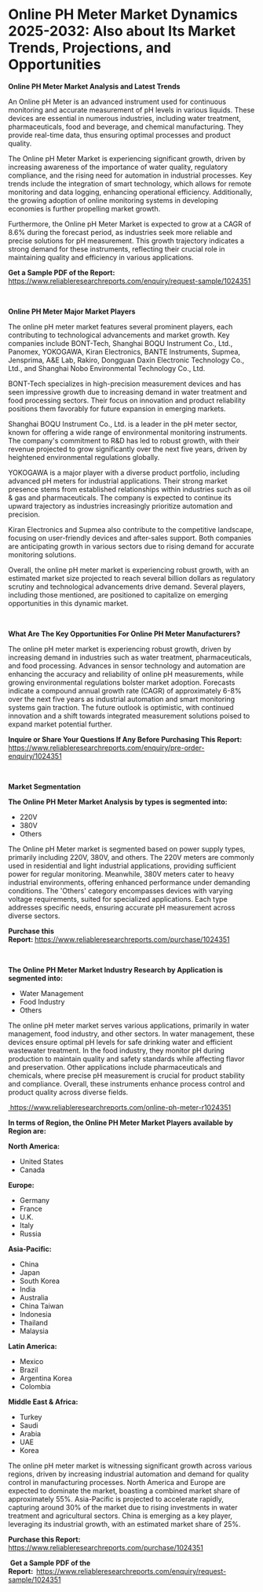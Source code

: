 <p><h1>Online PH Meter Market Dynamics 2025-2032: Also about Its Market Trends, Projections, and Opportunities</h1></p><p><strong>Online PH Meter Market Analysis and Latest Trends</strong></p>
<p><p>An Online pH Meter is an advanced instrument used for continuous monitoring and accurate measurement of pH levels in various liquids. These devices are essential in numerous industries, including water treatment, pharmaceuticals, food and beverage, and chemical manufacturing. They provide real-time data, thus ensuring optimal processes and product quality.</p><p>The Online pH Meter Market is experiencing significant growth, driven by increasing awareness of the importance of water quality, regulatory compliance, and the rising need for automation in industrial processes. Key trends include the integration of smart technology, which allows for remote monitoring and data logging, enhancing operational efficiency. Additionally, the growing adoption of online monitoring systems in developing economies is further propelling market growth. </p><p>Furthermore, the Online pH Meter Market is expected to grow at a CAGR of 8.6% during the forecast period, as industries seek more reliable and precise solutions for pH measurement. This growth trajectory indicates a strong demand for these instruments, reflecting their crucial role in maintaining quality and efficiency in various applications.</p></p>
<p><strong>Get a Sample PDF of the Report:&nbsp;</strong> <a href="https://www.reliableresearchreports.com/enquiry/request-sample/1024351?utm_campaign=31&utm_medium=2&utm_source=Github&utm_content=ia&utm_term=16042025&utm_id=online-ph-meter">https://www.reliableresearchreports.com/enquiry/request-sample/1024351</a></p>
<p>&nbsp;</p>
<p><strong>Online PH Meter Major Market Players</strong></p>
<p><p>The online pH meter market features several prominent players, each contributing to technological advancements and market growth. Key companies include BONT-Tech, Shanghai BOQU Instrument Co., Ltd., Panomex, YOKOGAWA, Kiran Electronics, BANTE Instruments, Supmea, Jensprima, A&E Lab, Rakiro, Dongguan Daxin Electronic Technology Co., Ltd., and Shanghai Nobo Environmental Technology Co., Ltd.</p><p>BONT-Tech specializes in high-precision measurement devices and has seen impressive growth due to increasing demand in water treatment and food processing sectors. Their focus on innovation and product reliability positions them favorably for future expansion in emerging markets.</p><p>Shanghai BOQU Instrument Co., Ltd. is a leader in the pH meter sector, known for offering a wide range of environmental monitoring instruments. The company's commitment to R&D has led to robust growth, with their revenue projected to grow significantly over the next five years, driven by heightened environmental regulations globally.</p><p>YOKOGAWA is a major player with a diverse product portfolio, including advanced pH meters for industrial applications. Their strong market presence stems from established relationships within industries such as oil & gas and pharmaceuticals. The company is expected to continue its upward trajectory as industries increasingly prioritize automation and precision.</p><p>Kiran Electronics and Supmea also contribute to the competitive landscape, focusing on user-friendly devices and after-sales support. Both companies are anticipating growth in various sectors due to rising demand for accurate monitoring solutions.</p><p>Overall, the online pH meter market is experiencing robust growth, with an estimated market size projected to reach several billion dollars as regulatory scrutiny and technological advancements drive demand. Several players, including those mentioned, are positioned to capitalize on emerging opportunities in this dynamic market.</p></p>
<p>&nbsp;</p>
<p><strong>What Are The Key Opportunities For Online PH Meter Manufacturers?</strong></p>
<p><p>The online pH meter market is experiencing robust growth, driven by increasing demand in industries such as water treatment, pharmaceuticals, and food processing. Advances in sensor technology and automation are enhancing the accuracy and reliability of online pH measurements, while growing environmental regulations bolster market adoption. Forecasts indicate a compound annual growth rate (CAGR) of approximately 6-8% over the next five years as industrial automation and smart monitoring systems gain traction. The future outlook is optimistic, with continued innovation and a shift towards integrated measurement solutions poised to expand market potential further.</p></p>
<p><strong>Inquire or Share Your Questions If Any Before Purchasing This Report:</strong> <a href="https://www.reliableresearchreports.com/enquiry/pre-order-enquiry/1024351?utm_campaign=31&utm_medium=2&utm_source=Github&utm_content=ia&utm_term=16042025&utm_id=online-ph-meter">https://www.reliableresearchreports.com/enquiry/pre-order-enquiry/1024351</a></p>
<p>&nbsp;</p>
<p><strong>Market Segmentation</strong></p>
<p><strong>The Online PH Meter Market Analysis by types is segmented into:</strong></p>
<p><ul><li>220V</li><li>380V</li><li>Others</li></ul></p>
<p><p>The Online pH Meter market is segmented based on power supply types, primarily including 220V, 380V, and others. The 220V meters are commonly used in residential and light industrial applications, providing sufficient power for regular monitoring. Meanwhile, 380V meters cater to heavy industrial environments, offering enhanced performance under demanding conditions. The 'Others' category encompasses devices with varying voltage requirements, suited for specialized applications. Each type addresses specific needs, ensuring accurate pH measurement across diverse sectors.</p></p>
<p><strong>Purchase this Report:&nbsp;</strong><a href="https://www.reliableresearchreports.com/purchase/1024351?utm_campaign=31&utm_medium=2&utm_source=Github&utm_content=ia&utm_term=16042025&utm_id=online-ph-meter">https://www.reliableresearchreports.com/purchase/1024351</a></p>
<p>&nbsp;</p>
<p><strong>The Online PH Meter Market Industry Research by Application is segmented into:</strong></p>
<p><ul><li>Water Management</li><li>Food Industry</li><li>Others</li></ul></p>
<p><p>The online pH meter market serves various applications, primarily in water management, food industry, and other sectors. In water management, these devices ensure optimal pH levels for safe drinking water and efficient wastewater treatment. In the food industry, they monitor pH during production to maintain quality and safety standards while affecting flavor and preservation. Other applications include pharmaceuticals and chemicals, where precise pH measurement is crucial for product stability and compliance. Overall, these instruments enhance process control and product quality across diverse fields.</p></p>
<p><a href="https://www.reliableresearchreports.com/online-ph-meter-r1024351?utm_campaign=31&utm_medium=2&utm_source=Github&utm_content=ia&utm_term=16042025&utm_id=online-ph-meter">&nbsp;https://www.reliableresearchreports.com/online-ph-meter-r1024351</a></p>
<p><strong>In terms of Region, the Online PH Meter Market Players available by Region are:</strong></p>
<p>
    <p> <strong> North America: </strong>
        <ul>
            <li>United States</li>
            <li>Canada</li>
        </ul>
        </p> 
    <p> <strong> Europe: </strong>
        <ul>
            <li>Germany</li>
            <li>France</li>
            <li>U.K.</li>
            <li>Italy</li>
            <li>Russia</li>
        </ul>
        </p> 
    <p> <strong> Asia-Pacific: </strong>
        <ul>
            <li>China</li>
            <li>Japan</li>
            <li>South Korea</li>
            <li>India</li>
            <li>Australia</li>
            <li>China Taiwan</li>
            <li>Indonesia</li>
            <li>Thailand</li>
            <li>Malaysia</li>
        </ul>
        </p> 
    <p> <strong> Latin America: </strong>
        <ul>
            <li>Mexico</li>
            <li>Brazil</li>
            <li>Argentina Korea</li>
            <li>Colombia</li>
        </ul>
        </p> 
    <p> <strong> Middle East & Africa: </strong>
        <ul>
            <li>Turkey</li>
            <li>Saudi</li>
            <li>Arabia</li>
            <li>UAE</li>
            <li>Korea</li>
        </ul>
    </p>
    </p>
<p><p>The online pH meter market is witnessing significant growth across various regions, driven by increasing industrial automation and demand for quality control in manufacturing processes. North America and Europe are expected to dominate the market, boasting a combined market share of approximately 55%. Asia-Pacific is projected to accelerate rapidly, capturing around 30% of the market due to rising investments in water treatment and agricultural sectors. China is emerging as a key player, leveraging its industrial growth, with an estimated market share of 25%.</p></p>
<p><strong>Purchase this Report: </strong><a href="https://www.reliableresearchreports.com/purchase/1024351?utm_campaign=31&utm_medium=2&utm_source=Github&utm_content=ia&utm_term=16042025&utm_id=online-ph-meter">https://www.reliableresearchreports.com/purchase/1024351</a></p>
<p>&nbsp;<strong>Get a Sample PDF of the Report:&nbsp;&nbsp;</strong><a href="https://www.reliableresearchreports.com/enquiry/request-sample/1024351?utm_campaign=31&utm_medium=2&utm_source=Github&utm_content=ia&utm_term=16042025&utm_id=online-ph-meter">https://www.reliableresearchreports.com/enquiry/request-sample/1024351</a></p>
<p><strong></strong></p>
<p><p></p><p></p><p></p></p>
